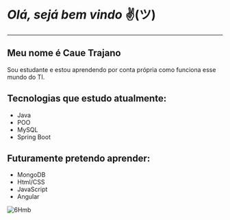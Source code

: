# ***Olá, sejá bem vindo***  ✌(ツ)
---
## Meu nome é Caue Trajano     

Sou estudante e estou aprendendo por conta própria
como funciona esse mundo do TI.

## Tecnologias que estudo atualmente:

* Java
* POO
* MySQL
* Spring Boot

## Futuramente pretendo aprender:

* MongoDB
* Html/CSS
* JavaScript
* Angular

![6Hmb](https://user-images.githubusercontent.com/106395076/179868658-f635daf7-4173-405e-a5fc-f0034078577a.gif)
